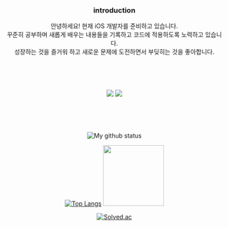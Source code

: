 <div align=center>

  ### introduction
  
안녕하세요! 현재 iOS 개발자를 준비하고 있습니다. <br>
꾸준히 공부하며 새롭게 배우는 내용들을 기록하고 코드에 적용하도록 노력하고 있습니다. <br>
성장하는 것을 즐거워 하고 새로운 문제에 도전하면서 부딪히는 것을 좋아합니다. <br>

<br><br><br>
  
<img src="https://img.shields.io/badge/swift-F05138?style=plastic-square&logo=swift&logoColor=white"/></a> <img src="https://img.shields.io/badge/python-3776AB?style=plastic-square&logo=python&logoColor=white"/></a>

<br><br><br>

![My github status](https://github-readme-stats.vercel.app/api?username=vhzkclq0705&show_icons=true&theme=radical) 

[![Top Langs](https://github-readme-stats.vercel.app/api/top-langs/?username=vhzkclq0705&layout=compact)](https://github.com/vhzkclq0705/github-readme-stats) <a href="https://opgc.me/#/users/vhzkclq0705" target="_blank"> <img src="https://api.opgc.me/githubs/users/vhzkclq0705/tag/?theme=basic" height="141"></a>

[![Solved.ac](http://mazassumnida.wtf/api/v2/generate_badge?boj=vhzkclq0705)](https://solved.ac/vhzkclq0705)

</div>
